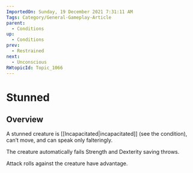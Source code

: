 ```yaml
---
ImportedOn: Sunday, 19 December 2021 7:31:11 AM
Tags: Category/General-Gameplay-Article
parent:
  - Conditions
up:
  - Conditions
prev:
  - Restrained
next:
  - Unconscious
RWtopicId: Topic_1066
---
```

# Stunned
## Overview
A stunned creature is [[Incapacitated|incapacitated]] (see the condition), can’t move, and can speak only falteringly.

The creature automatically fails Strength and Dexterity saving throws.

Attack rolls against the creature have advantage.

